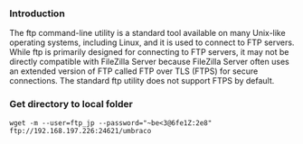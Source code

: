 ### Introduction
The ftp command-line utility is a standard tool available on many Unix-like operating systems, including Linux, and it is used to connect to FTP servers. While ftp is primarily designed for connecting to FTP servers, it may not be directly compatible with FileZilla Server because FileZilla Server often uses an extended version of FTP called FTP over TLS (FTPS) for secure connections. The standard ftp utility does not support FTPS by default.
### Get directory to local folder
```
wget -m --user=ftp_jp --password="~be<3@6fe1Z:2e8" ftp://192.168.197.226:24621/umbraco
```
